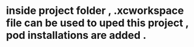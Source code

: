 # inside project folder , .xcworkspace file can be used to uped this project , pod installations are added .
